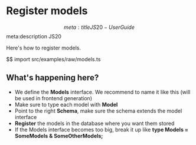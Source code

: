 # Register models
$$ meta:title JS20 - User Guide
$$ meta:description JS20

Here's how to register models.

$$ import src/examples/raw/models.ts

## What's happening here?
* We define the **Models** interface. We recommend to name it like this (will be used in frontend generation)
* Make sure to type each model with **Model<T>**
* Point to the right **Schema**, make sure the schema extends the model interface
* **Register** the models in the database where you want them stored
* If the Models interface becomes too big, break it up like **type Models = SomeModels & SomeOtherModels;**
